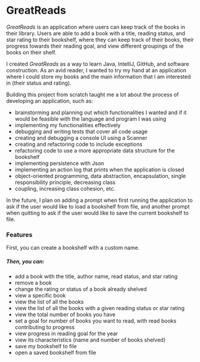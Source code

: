 # GreatReads

*GreatReads* is an application where users can keep track of the books in their library. Users are able to add a book 
with a title, reading status, and star rating to their bookshelf, where they can keep track of their books, their 
progress towards their reading goal, and view different groupings of the books on their shelf.

I created *GreatReads* as a way to learn Java, IntelliJ, GitHub, and software construction. As an avid reader, I wanted 
to try my hand at an application where I could store my books and the main information that I am interested in
(their status and rating).

Building this project from scratch taught me a lot about the process of developing an application, such as:
- brainstorming and planning out which functionalities I wanted and if it would be feasible with the language and program I was 
using
- implementing my functionalities effectively
- debugging and writing tests that cover all code usage
- creating and debugging a console UI using a Scanner
- creating and refactoring code to include exceptions
- refactoring code to use a more appropriate data structure for the bookshelf
- implementing persistence with Json
- implementing an action log that prints when the application is closed
- object-oriented programming, data abstraction, encapsulation, single responsibility principle, decreasing class 
- coupling, increasing class cohesion, etc.

In the future, I plan on adding a prompt when first running the application to ask if the user would like to load a 
bookshelf from file, and another prompt when quitting to ask if the user would like to save the current bookshelf to 
file.

### Features
First, you can create a bookshelf with a custom name.
##### Then, you can:
- add a book with the title, author name, read status, and star rating
- remove a book
- change the rating or status of a book already shelved
- view a specific book
- view the list of all the books
- view the list of all the books with a given reading status or star rating
- view the total number of books you have
- set a goal for number of books you want to read, with read books contributing to progress
- view progress in reading goal for the year
- view its characteristics (name and number of books shelved)
- save my bookshelf to file
- open a saved bookshelf from file
